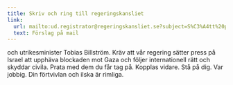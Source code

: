 ```yaml
---
title: Skriv och ring till regeringskansliet
link:
  url: mailto:ud.registrator@regeringskansliet.se?subject=S%C3%A4tt%20press%20p%C3%A5%20Israel%20att%20upph%C3%A4va%20blockaden%20mot%20Gaza&body=Tobias%20Billstr%C3%B6m%2C%0AJag%20skriver%20till%20dig%20f%C3%B6r%20att%20kr%C3%A4va%20att%20regeringen%20s%C3%A4tter%20press%20p%C3%A5%20Israel%20att%20upph%C3%A4va%20blockaden%20mot%20Gaza%2C%20f%C3%B6lja%20internationell%20r%C3%A4tt%20och%20skydda%20civila.%0A%0Ah%C3%A4lsningar
  text: Förslag på mail
---
```

och utrikesminister Tobias Billström. Kräv att vår regering sätter press på Israel att upphäva blockaden mot Gaza och följer internationell rätt och skyddar civila. Prata med dem du får tag på. Kopplas vidare. Stå på dig. Var jobbig. Din förtvivlan och ilska är rimliga.
